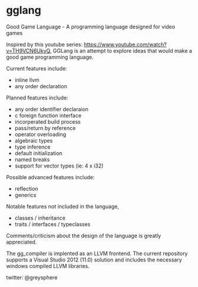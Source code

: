gglang
======

Good Game Language - A programming language designed for video games


Inspired by this youtube series: https://www.youtube.com/watch?v=TH9VCN6UkyQ, GGLang is an attempt to explore ideas that would make a good game programming language.


Current features include:
* inline llvm
* any order declaration

Planned features include:
* any order identifier declaraion
* c foreign function interface
* incorperated build process
* pass/return by reference
* operator overloading
* algebraic types
* type inference
* default initialization
* named breaks
* support for vector types (ie: 4 x i32)
 
Possible advanced features include:
* reflection
* generics

Notable features not included in the language, 
*  classes / inheritance
*  traits / interfaces / typeclasses

Comments/criticism about the design of the language is greatly appreciated.
 
The gg_compiler is implented as an LLVM frontend.  The current repository supports a Visual Studio 2012 (11.0) solution and includes the necessary windows compiled LLVM libraries.

twitter: @greysphere
